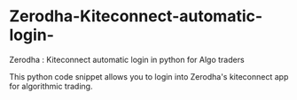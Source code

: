 # Zerodha-Kiteconnect-automatic-login-
Zerodha : Kiteconnect automatic login in python for Algo traders

This python code snippet allows you to login into Zerodha's kiteconnect app for algorithmic trading.
